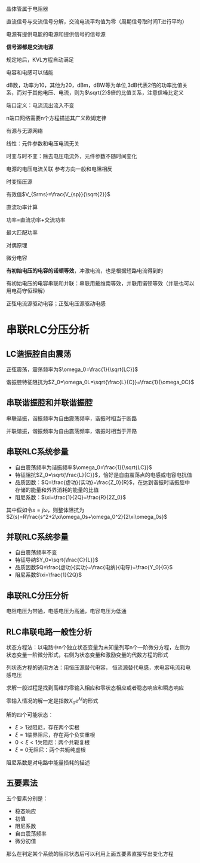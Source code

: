 晶体管属于电阻器

直流信号与交流信号分解，交流电流平均值为零（周期信号取时间T进行平均）

电源有提供电能的电源和提供信号的信号源

**信号源都是交流电源**

规定地后，KVL方程自动满足

电容和电感可以储能

dB数，功率为10，其他为20，dBm，dBW等为单位,3dB代表2倍的功率比值关系，而对于其他电压、电流，则为$\sqrt{2}$倍的比值关系，注意信噪比定义

端口定义：电流流出流入不变

n端口网络需要n个方程描述其广义欧姆定律

有源与无源网络

线性：元件参数和电压电流无关

时变与时不变：除去电压电流外，元件参数不随时间变化

电源的电压电流关联 参考方向一般和电阻相反

时变恒压源

有效值$V_{Srms}=\frac{V_{sp}}{\sqrt{2}}$

直流功率计算

功率=直流功率+交流功率

最大匹配功率

对偶原理

微分电容

**有初始电压的电容的诺顿等效**，冲激电流，也是根据短路电流得到的

有初始电压的电容串联和并联：串联用戴维南等效，并联用诺顿等效（并联也可以用电荷守恒理解）

正弦电流源驱动电容；正弦电压源驱动电感







# 串联RLC分压分析

## LC谐振腔自由震荡

正弦震荡，震荡频率为$\omega_0=\frac{1}{\sqrt{LC}}$

谐振腔特征阻抗为$Z_0=\omega_0L=\sqrt{\frac{L}{C}}=\frac{1}{\omega_0C}$

## 串联谐振腔和并联谐振腔

串联谐振，谐振频率为自由震荡频率，谐振时相当于断路

并联谐振，谐振频率为自由震荡频率，谐振时相当于开路

## 串联RLC系统参量

- 自由震荡频率为谐振频率$\omega_0=\frac{1}{\sqrt{LC}}$
- 特征阻抗$Z_0=\sqrt{\frac{L}{C}}$，恰好是自由震荡点的电感或电容电抗值
- 品质因数：$Q=\frac{虚功}{实功}=\frac{Z_0}{R}$，在达到谐振时谐振腔中存储的能量和外界消耗的能量的比值
- 阻尼系数：$\xi=\frac{1}{2Q}=\frac{R}{2Z_0}$

其中假如令$s=j\omega$，则整体阻抗为$Z(s)=R\frac{s^2+2\xi\omega_0s+\omega_0^2}{2\xi\omega_0s}$

## 并联RLC系统参量

- 自由震荡频率不变
- 特征导纳$Y_0=\sqrt{\frac{C}{L}}$
- 品质因数$Q=\frac{虚功}{实功}=\frac{电纳}{电导}=\frac{Y_0}{G}$
- 阻尼系数$\xi=\frac{1}{2Q}$

## 串联RLC分压分析

电阻电压为带通，电感电压为高通，电容电压为低通

## RLC串联电路一般性分析

状态方程法：以电路中n个独立状态变量为未知量列写n个一阶微分方程，左侧为状态变量一阶微分形式，右侧为状态变量和激励变量的代数方程的形式

列状态方程的通用方法：用恒压源替代电容， 恒流源替代电感，求电容电流和电感电压

求解一般过程是找到高维的零输入相应和零状态相应或者稳态响应和瞬态响应

零输入情况的解一定是指数$X_0e^{\lambda t}$的形式



解的四个可能状态：

- $\xi>1$过阻尼，存在两个实根
- $\xi=1$临界阻尼，存在两个负实重根
- $0<\xi<1$欠阻尼：两个共轭复根
- $\xi=0$无阻尼：两个共轭纯虚根

阻尼系数是对电路中能量损耗的描述

## 五要素法

五个要素分别是：

- 稳态响应
- 初值
- 阻尼系数
- 自由震荡频率
- 微分初值



那么在判定某个系统的阻尼状态后可以利用上面五要素直接写出变化方程







